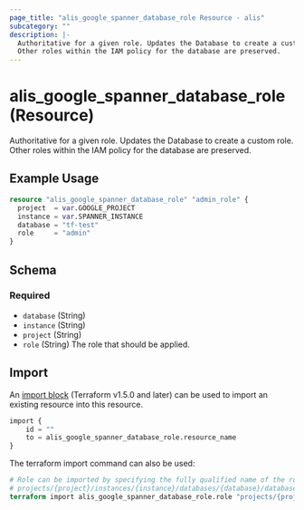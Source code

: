 ```yaml
---
page_title: "alis_google_spanner_database_role Resource - alis"
subcategory: ""
description: |-
  Authoritative for a given role. Updates the Database to create a custom role.
  Other roles within the IAM policy for the database are preserved.
---
```


# alis_google_spanner_database_role (Resource)

Authoritative for a given role. Updates the Database to create a custom role.
Other roles within the IAM policy for the database are preserved.



## Example Usage

```terraform
resource "alis_google_spanner_database_role" "admin_role" {
  project  = var.GOOGLE_PROJECT
  instance = var.SPANNER_INSTANCE
  database = "tf-test"
  role     = "admin"
}
```



<!-- schema generated by tfplugindocs -->
## Schema

### Required

- `database` (String)
- `instance` (String)
- `project` (String)
- `role` (String) The role that should be applied.



## Import

An [import block](https://developer.hashicorp.com/terraform/language/import) (Terraform v1.5.0 and later) can be used to import an existing resource into this resource.

```tf
import {
    id = ""
    to = alis_google_spanner_database_role.resource_name
}
```

The terraform import command can also be used:

```terraform
# Role can be imported by specifying the fully qualified name of the role
# projects/{project}/instances/{instance}/databases/{database}/databaseRoles/{role}
terraform import alis_google_spanner_database_role.role "projects/{project}/instances/{instance}/databases/{database}/databaseRoles/{role}"
```


